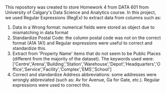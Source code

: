 This repository was created to store Homework 4 from DATA 601 from University of Calgary's Data Science and Analytics course.
In this project, we used Regular Expressions (RegEx) to extract data from columns such as:
1. Data in a Wrong format: numerical fields were stored as object due to mismatching in data format
2. Standardize Postal Code: the column postal code was not on the correct format (A1A 1A1) and Regular expressions were useful to correct and standardize this.
3. Extract from 'Property Name' items that do not seem to be Public Places (different from the majority of the dataset). The keywords used were: ['Centre','Arena','Building','Station','Warehouse','Depot','Headquarters','Office','Service','Facility','Complex','EMS','School']
4. Correct and standardize Address abbreviations: some addresses were wrongly abbreviated (such as: Av for Avenue, Ga for Gate, etc.). Regular expressions were used to correct this.


